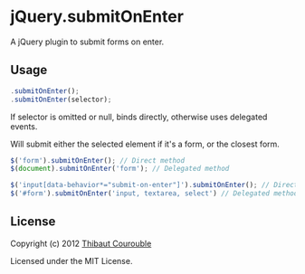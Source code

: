 # jQuery.submitOnEnter

A jQuery plugin to submit forms on enter.

## Usage

```javascript
.submitOnEnter();
.submitOnEnter(selector);
```

If selector is omitted or null, binds directly, otherwise uses delegated events.

Will submit either the selected element if it's a form, or the closest form.

```javascript
$('form').submitOnEnter(); // Direct method
$(document).submitOnEnter('form'); // Delegated method

$('input[data-behavior*="submit-on-enter"]').submitOnEnter(); // Direct method, specific inputs
$('#form').submitOnEnter('input, textarea, select') // Delegated method, specific form and inputs
```

## License

Copyright (c) 2012 [Thibaut Courouble](http://thibaut.me)

Licensed under the MIT License.
